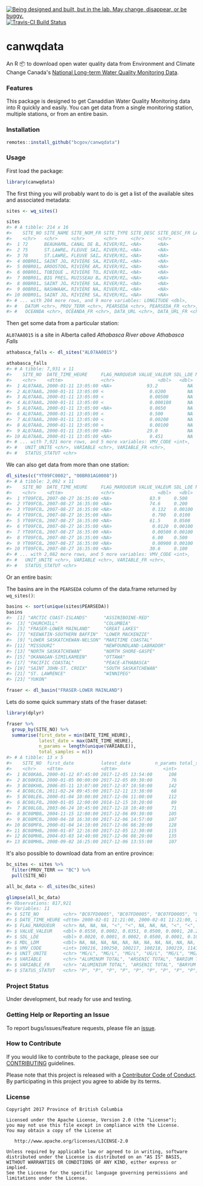 
<a id="devex-badge" rel="Exploration" href="https://github.com/BCDevExchange/assets/blob/master/README.md"><img alt="Being designed and built, but in the lab. May change, disappear, or be buggy." style="border-width:0" src="https://assets.bcdevexchange.org/images/badges/exploration.svg" title="Being designed and built, but in the lab. May change, disappear, or be buggy." /></a> [![Travis-CI Build Status](https://travis-ci.org/bcgov/canwqdata.svg?branch=master)](https://travis-ci.org/bcgov/canwqdata)

canwqdata
=========

An R 📦 to download open water quality data from Environment and Climate Change Canada's [National Long-term Water Quality Monitoring Data](http://donnees.ec.gc.ca/data/substances/monitor/national-long-term-water-quality-monitoring-data/).

### Features

This package is designed to get Canaddian Water Quality Monitoring data into R quickly and easily. You can get data from a single monitoring station, multiple stations, or from an entire basin.

### Installation

``` r
remotes::install_github("bcgov/canwqdata")
```

### Usage

First load the package:

``` r
library(canwqdata)
```

The first thing you will probably want to do is get a list of the available sites and associated metadata:

``` r
sites <- wq_sites()

sites
#> # A tibble: 214 x 16
#>    SITE_NO SITE_NAME SITE_NOM_FR SITE_TYPE SITE_DESC SITE_DESC_FR LATITUDE
#>    <chr>   <chr>     <chr>       <chr>     <chr>     <chr>           <dbl>
#>  1 72      BEAUHARN… CANAL DE B… RIVER/RI… <NA>      <NA>             45.2
#>  2 75      ST.LAWRE… FLEUVE SAI… RIVER/RI… <NA>      <NA>             45.9
#>  3 78      ST.LAWRE… FLEUVE SAI… RIVER/RI… <NA>      <NA>             45.4
#>  4 00BR01… SAINT JO… RIVIÈRE SA… RIVER/RI… <NA>      <NA>             47.4
#>  5 00BR01… AROOSTOO… RIVIÈRE AR… RIVER/RI… <NA>      <NA>             46.8
#>  6 00BR01… TOBIQUE … RIVIÈRE TO… RIVER/RI… <NA>      <NA>             46.8
#>  7 00BR01… BIG PRES… RUISSEAU B… RIVER/RI… <NA>      <NA>             46.4
#>  8 00BR01… SAINT JO… RIVIÈRE SA… RIVER/RI… <NA>      <NA>             46.0
#>  9 00BR01… NASHWAAK… RIVIÈRE NA… RIVER/RI… <NA>      <NA>             46.0
#> 10 00BR01… SAINT JO… RIVIÈRE SA… RIVER/RI… <NA>      <NA>             45.6
#> # ... with 204 more rows, and 9 more variables: LONGITUDE <dbl>,
#> #   DATUM <chr>, PROV_TERR <chr>, PEARSEDA <chr>, PEARSEDA_FR <chr>,
#> #   OCEANDA <chr>, OCEANDA_FR <chr>, DATA_URL <chr>, DATA_URL_FR <chr>
```

Then get some data from a particular station:

`AL07AA0015` is a site in Alberta called *Athabasca River above Athabasca Falls*

``` r
athabasca_falls <- dl_sites("AL07AA0015")

athabasca_falls
#> # A tibble: 7,931 x 11
#>    SITE_NO  DATE_TIME_HEURE     FLAG_MARQUEUR VALUE_VALEUR SDL_LDE MDL_LDM
#>    <chr>    <dttm>              <chr>                <dbl>   <dbl>   <dbl>
#>  1 AL07AA0… 2000-01-11 13:05:00 <NA>             93.2           NA      NA
#>  2 AL07AA0… 2000-01-11 13:05:00 <                 0.0200        NA      NA
#>  3 AL07AA0… 2000-01-11 13:05:00 <                 0.00500       NA      NA
#>  4 AL07AA0… 2000-01-11 13:05:00 <                 0.000100      NA      NA
#>  5 AL07AA0… 2000-01-11 13:05:00 <NA>              0.0650        NA      NA
#>  6 AL07AA0… 2000-01-11 13:05:00 <                 0.500         NA      NA
#>  7 AL07AA0… 2000-01-11 13:05:00 <                 0.00200       NA      NA
#>  8 AL07AA0… 2000-01-11 13:05:00 <                 0.00100       NA      NA
#>  9 AL07AA0… 2000-01-11 13:05:00 <NA>             29.0           NA      NA
#> 10 AL07AA0… 2000-01-11 13:05:00 <NA>              0.451         NA      NA
#> # ... with 7,921 more rows, and 5 more variables: VMV_CODE <int>,
#> #   UNIT_UNITE <chr>, VARIABLE <chr>, VARIABLE_FR <chr>,
#> #   STATUS_STATUT <chr>
```

We can also get data from more than one station:

``` r
dl_sites(c("YT09FC0002", "00BR01AG0008"))
#> # A tibble: 2,092 x 11
#>    SITE_NO  DATE_TIME_HEURE     FLAG_MARQUEUR VALUE_VALEUR SDL_LDE MDL_LDM
#>    <chr>    <dttm>              <chr>                <dbl>   <dbl>   <dbl>
#>  1 YT09FC0… 2007-08-27 16:35:00 <NA>              83.9     0.500        NA
#>  2 YT09FC0… 2007-08-27 16:35:00 <NA>              74.6     0.200        NA
#>  3 YT09FC0… 2007-08-27 16:35:00 <NA>               0.132   0.00100      NA
#>  4 YT09FC0… 2007-08-27 16:35:00 <NA>               0.790   0.0100       NA
#>  5 YT09FC0… 2007-08-27 16:35:00 <NA>              61.5     0.0500       NA
#>  6 YT09FC0… 2007-08-27 16:35:00 <NA>               0.0120  0.00100      NA
#>  7 YT09FC0… 2007-08-27 16:35:00 <NA>               0.00500 0.00100      NA
#>  8 YT09FC0… 2007-08-27 16:35:00 <NA>               6.00    0.500        NA
#>  9 YT09FC0… 2007-08-27 16:35:00 <NA>               0.00900 0.00100      NA
#> 10 YT09FC0… 2007-08-27 16:35:00 <NA>              30.6     0.100        NA
#> # ... with 2,082 more rows, and 5 more variables: VMV_CODE <int>,
#> #   UNIT_UNITE <chr>, VARIABLE <chr>, VARIABLE_FR <chr>,
#> #   STATUS_STATUT <chr>
```

Or an entire basin:

The basins are in the `PEARSEDA` column of the data.frame returned by `wq_sites()`:

``` r
basins <- sort(unique(sites$PEARSEDA))
basins
#>  [1] "ARCTIC COAST-ISLANDS"      "ASSINIBOINE-RED"          
#>  [3] "CHURCHILL"                 "COLUMBIA"                 
#>  [5] "FRASER-LOWER MAINLAND"     "GREAT LAKES"              
#>  [7] "KEEWATIN-SOUTHERN BAFFIN"  "LOWER MACKENZIE"          
#>  [9] "LOWER SASKATCHEWAN-NELSON" "MARITIME COASTAL"         
#> [11] "MISSOURI"                  "NEWFOUNDLAND-LABRADOR"    
#> [13] "NORTH SASKATCHEWAN"        "NORTH SHORE-GASPÉ"        
#> [15] "OKANAGAN-SIMILKAMEEN"      "OTTAWA"                   
#> [17] "PACIFIC COASTAL"           "PEACE-ATHABASCA"          
#> [19] "SAINT JOHN-ST. CROIX"      "SOUTH SASKATCHEWAN"       
#> [21] "ST. LAWRENCE"              "WINNIPEG"                 
#> [23] "YUKON"

fraser <- dl_basin("FRASER-LOWER MAINLAND")
```

Lets do some quick summary stats of the fraser dataset:

``` r
library(dplyr)

fraser %>% 
  group_by(SITE_NO) %>% 
  summarise(first_date = min(DATE_TIME_HEURE), 
            latest_date = max(DATE_TIME_HEURE), 
            n_params = length(unique(VARIABLE)), 
            total_samples = n())
#> # A tibble: 13 x 5
#>    SITE_NO  first_date          latest_date         n_params total_samples
#>    <chr>    <dttm>              <dttm>                 <int>         <int>
#>  1 BC08KA0… 2000-01-12 07:45:00 2017-12-05 13:54:00      108         22937
#>  2 BC08KE0… 2000-01-05 00:00:00 2017-12-05 09:30:00       76         21155
#>  3 BC08KH0… 2006-05-11 13:07:00 2017-12-07 10:50:00      142         16784
#>  4 BC08LC0… 2011-02-24 09:45:00 2017-12-11 13:38:00       68          9542
#>  5 BC08LE0… 2000-01-04 10:00:00 2017-12-06 11:00:00      112         20956
#>  6 BC08LF0… 2000-01-05 12:00:00 2014-12-15 10:20:00       89         18410
#>  7 BC08LG0… 2003-06-24 10:45:00 2017-12-18 10:40:00       71          8995
#>  8 BC08MB0… 2004-11-15 12:00:00 2017-12-06 09:30:00      105         19058
#>  9 BC08MC0… 2000-04-18 16:30:00 2017-12-06 14:57:00      107         20153
#> 10 BC08MF0… 2000-01-04 14:10:00 2017-12-06 08:20:00      128         20374
#> 11 BC08MH0… 2000-01-07 12:16:00 2017-12-05 12:30:00      115         30018
#> 12 BC08MH0… 2004-03-03 14:40:00 2017-12-06 08:20:00      135         23014
#> 13 BC08MH0… 2008-09-02 16:25:00 2017-12-06 13:55:00      107         11235
```

It's also possible to download data from an entire province:

``` r
bc_sites <- sites %>% 
  filter(PROV_TERR == "BC") %>% 
  pull(SITE_NO)

all_bc_data <- dl_sites(bc_sites)

glimpse(all_bc_data)
#> Observations: 817,921
#> Variables: 11
#> $ SITE_NO         <chr> "BC07FD0005", "BC07FD0005", "BC07FD0005", "BC0...
#> $ DATE_TIME_HEURE <dttm> 2000-02-01 11:21:00, 2000-02-01 11:21:00, 200...
#> $ FLAG_MARQUEUR   <chr> NA, NA, NA, "<", "<", NA, NA, NA, "<", "<", NA...
#> $ VALUE_VALEUR    <dbl> 0.0550, 0.0002, 0.0351, 0.0500, 0.0001, 28.200...
#> $ SDL_LDE         <dbl> 0.0020, 0.0001, 0.0002, 0.0500, 0.0001, 0.1000...
#> $ MDL_LDM         <dbl> NA, NA, NA, NA, NA, NA, NA, NA, NA, NA, NA, NA...
#> $ VMV_CODE        <int> 100216, 100250, 100217, 100218, 100219, 1143, ...
#> $ UNIT_UNITE      <chr> "MG/L", "MG/L", "MG/L", "UG/L", "MG/L", "MG/L"...
#> $ VARIABLE        <chr> "ALUMINUM TOTAL", "ARSENIC TOTAL", "BARIUM TOT...
#> $ VARIABLE_FR     <chr> "ALUMINIUM TOTAL", "ARSENIC TOTAL", "BARYUM TO...
#> $ STATUS_STATUT   <chr> "P", "P", "P", "P", "P", "P", "P", "P", "P", "...
```

### Project Status

Under development, but ready for use and testing.

### Getting Help or Reporting an Issue

To report bugs/issues/feature requests, please file an [issue](https://github.com/bcgov/canwqdata/issues/).

### How to Contribute

If you would like to contribute to the package, please see our [CONTRIBUTING](CONTRIBUTING.md) guidelines.

Please note that this project is released with a [Contributor Code of Conduct](CODE_OF_CONDUCT.md). By participating in this project you agree to abide by its terms.

### License

    Copyright 2017 Province of British Columbia

    Licensed under the Apache License, Version 2.0 (the "License");
    you may not use this file except in compliance with the License.
    You may obtain a copy of the License at 

       http://www.apache.org/licenses/LICENSE-2.0

    Unless required by applicable law or agreed to in writing, software
    distributed under the License is distributed on an "AS IS" BASIS,
    WITHOUT WARRANTIES OR CONDITIONS OF ANY KIND, either express or implied.
    See the License for the specific language governing permissions and
    limitations under the License.
